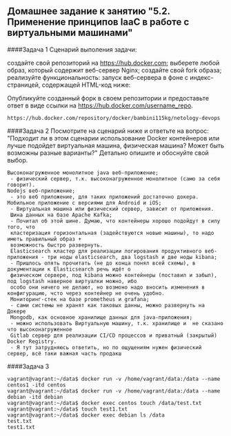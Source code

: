 ## Домашнее задание к занятию "5.2. Применение принципов IaaC в работе с виртуальными машинами"

####Задача 1
Сценарий выполения задачи:

создайте свой репозиторий на https://hub.docker.com;
выберете любой образ, который содержит веб-сервер Nginx;
создайте свой fork образа;
реализуйте функциональность: запуск веб-сервера в фоне с индекс-страницей, содержащей HTML-код ниже:

Опубликуйте созданный форк в своем репозитории и предоставьте ответ в виде ссылки на https://hub.docker.com/username_repo.
```
https://hub.docker.com/repository/docker/bambini115kg/netology-devops
```
####Задача 2
Посмотрите на сценарий ниже и ответьте на вопрос: "Подходит ли в этом сценарии использование Docker контейнеров или лучше подойдет виртуальная машина, физическая машина? Может быть возможны разные варианты?"
Детально опишите и обоснуйте свой выбор.

```
Высоконагруженное монолитное java веб-приложение;
 - физический сервер, т.к. высоконагруженное монолитное (само за себя говорит).
Nodejs веб-приложение;
 - это веб приложение, для таких приложений достаточно докера. 
Мобильное приложение c версиями для Android и iOS;
 - Виртуальная машина или физический сервер, зависит от приложения.
 Шина данных на базе Apache Kafka;
 - Почитал об этой шине. Думаю, что контейнеры хорошо подойдут в силу того, что 
 кластеризация горизонтальная (задействуются новые машины), то надо иметь правильный образ + 
 возможность быстро развернуть.
 Elasticsearch кластер для реализации логирования продуктивного веб-приложения - три ноды elasticsearch, два logstash и две ноды kibana;
 - Пришлось опять прочитать (не до конца понял всей схемы), в документации к Elasticsearch речь идёт о 
 физическом сервере, под kibana можно контейнеры (поставил и забыл), под logstash наверное виртуалки можно, ибо
 особо они ничего не делают, но возмоно надо вносить изменения в конфигурацию, чсто через контейнер не очень удобно.
 Мониторинг-стек на базе prometheus и grafana;
 - сами системы не хранят как таковых данны, можно развернуть на Докере
 Mongodb, как основное хранилище данных для java-приложения;
 - можно использовать Виртуальную машину, т.к. хранилище и  не сказано что высоконагруженное
 Gitlab сервер для реализации CI/CD процессов и приватный (закрытый) Docker Registry.
 - Я тут затрудняюсь ответить, но по ощущениям нужен физический сервер, всё таки важная часть продакш  
```
####Задача 3

```
vagrant@vagrant:~/data$ docker run -v /home/vagrant/data:/data --name centos1 -itd centos
vagrant@vagrant:~/data$ docker run -v /home/vagrant/data:/data --name debian -itd debian
vagrant@vagrant:~/data$ docker exec centos touch /data/test.txt
vagrant@vagrant:~/data$ touch test1.txt
vagrant@vagrant:~/data$ docker exec debian ls /data
test.txt
test1.txt

```



